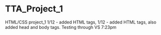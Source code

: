 # TTA_Project_1
HTML/CSS project_1
1/12 - added HTML tags, 
1/12 - added HTML tags, also added head and body tags.
Testing through VS 7:23pm